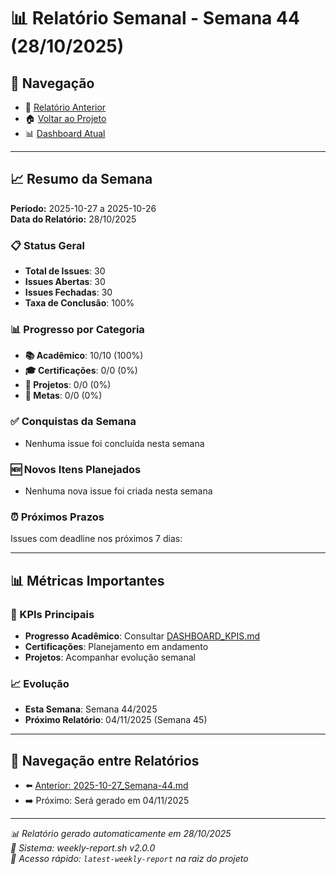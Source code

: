 # 📊 Relatório Semanal - Semana 44 (28/10/2025)

## 🔗 Navegação
- 📄 [Relatório Anterior](./2025-10-27_Semana-44.md)
- 🏠 [Voltar ao Projeto](../../README.md)
- 📊 [Dashboard Atual](../../DASHBOARD_KPIS.md)

---

## 📈 Resumo da Semana
**Período:** 2025-10-27 a 2025-10-26  
**Data do Relatório:** 28/10/2025

### 📋 Status Geral
- **Total de Issues**: 30
- **Issues Abertas**: 30  
- **Issues Fechadas**: 30
- **Taxa de Conclusão**: 100%

### 📊 Progresso por Categoria
- **📚 Acadêmico**: 10/10 (100%)
- **🎓 Certificações**: 0/0 (0%)
- **🚀 Projetos**: 0/0 (0%)
- **🎯 Metas**: 0/0 (0%)

### ✅ Conquistas da Semana
- Nenhuma issue foi concluída nesta semana

### 🆕 Novos Itens Planejados
- Nenhuma nova issue foi criada nesta semana

### ⏰ Próximos Prazos
Issues com deadline nos próximos 7 dias:

---

## 📊 Métricas Importantes

### 🎯 KPIs Principais
- **Progresso Acadêmico**: Consultar [DASHBOARD_KPIS.md](../../DASHBOARD_KPIS.md)
- **Certificações**: Planejamento em andamento
- **Projetos**: Acompanhar evolução semanal

### 📈 Evolução
- **Esta Semana**: Semana 44/2025
- **Próximo Relatório**: 04/11/2025 (Semana 45)

---

## 🔄 Navegação entre Relatórios
- ⬅️ [Anterior: 2025-10-27_Semana-44.md](./2025-10-27_Semana-44.md)
- ➡️ Próximo: Será gerado em 04/11/2025

---

*📊 Relatório gerado automaticamente em 28/10/2025*  
*🤖 Sistema: weekly-report.sh v2.0.0*  
*🔗 Acesso rápido: `latest-weekly-report` na raiz do projeto*

